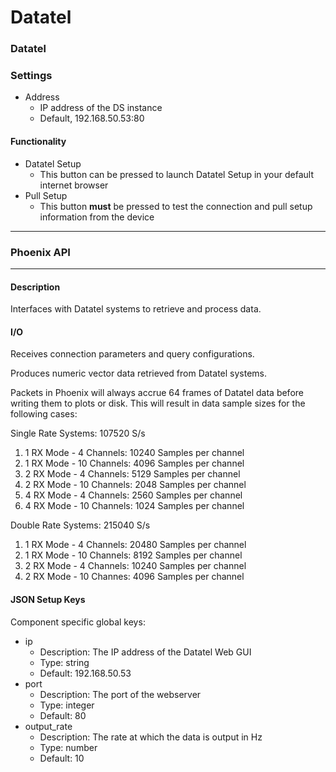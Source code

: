 # Datatel

### Datatel

### Settings

* Address
  * IP address of the DS instance
  * Default, 192.168.50.53:80

#### Functionality

* Datatel Setup
  * This button can be pressed to launch Datatel Setup in your default internet browser
* Pull Setup
  * This button **must** be pressed to test the connection and pull setup information from the device

***

### Phoenix API

***

#### Description

Interfaces with Datatel systems to retrieve and process data.

#### I/O

Receives connection parameters and query configurations.

Produces numeric vector data retrieved from Datatel systems.

Packets in Phoenix will always accrue 64 frames of Datatel data before writing them to plots or disk. This will result in data sample sizes for the following cases:

Single Rate Systems: 107520 S/s

1. 1 RX Mode - 4 Channels: 10240 Samples per channel
2. 1 RX Mode - 10 Channels: 4096 Samples per channel
3. 2 RX Mode - 4 Channels: 5129 Samples per channel
4. 2 RX Mode - 10 Channels: 2048 Samples per channel
5. 4 RX Mode - 4 Channels: 2560 Samples per channel
6. 4 RX Mode - 10 Channels: 1024 Samples per channel

Double Rate Systems: 215040 S/s

1. 1 RX Mode - 4 Channels: 20480 Samples per channel
2. 1 RX Mode - 10 Channels: 8192 Samples per channel
3. 2 RX Mode - 4 Channels: 10240 Samples per channel
4. 2 RX Mode - 10 Channes: 4096 Samples per channel

#### JSON Setup Keys

Component specific global keys:

* ip
  * Description: The IP address of the Datatel Web GUI
  * Type: string
  * Default: 192.168.50.53
* port
  * Description: The port of the webserver
  * Type: integer
  * Default: 80
* output\_rate
  * Description: The rate at which the data is output in Hz
  * Type: number
  * Default: 10
